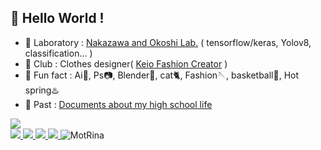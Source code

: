 <!--
<p align="left"> 
  <img alt="Top Langs" height="150px" src="https://github-readme-stats.vercel.app/api/top-langs/?username=MotRina&layout=compact&show_icons=true&theme=dracula" />　
  <img alt="github stats" height="150px" src="https://github-readme-stats.vercel.app/api?username=MotRina&theme=dracula&show_icons=ture" />
</p>
-->
<!--
[![trophy](https://github-profile-trophy.vercel.app/?username=MotRina)](https://github.com/ryo-ma/github-profile-trophy)
-->

## 👋  Hello World !

- 📖 Laboratory : [Nakazawa and Okoshi Lab.](https://www.jn.sfc.keio.ac.jp/) ( tensorflow/keras, Yolov8, classification... )
- 🧥 Club : Clothes designer( [Keio Fashion Creator](https://www.instagram.com/keio_fashioncreator/?hl=ja) )
- 🌱 Fun fact : Ai🎨, Ps📷, Blender🍎, cat🐈, Fashion🪡, basketball🏀, Hot spring♨️
- 🏫 Past : [Documents about my high school life](https://drive.google.com/drive/folders/1AG0lckRDdieY8_YXbBjKOOk4BTZQAScK?usp=sharing)

<img src="https://github-stats-evirunurm.vercel.app/api/languages.js?username=MotRina">
<br>

<a href=" " target="_blank" rel="noopener">
  <img src="https://img.shields.io/badge/-Homepage-134343?style=flat&amp">
</a>
<a href="https://twitter.com/ina_rrrrrr" target="_blank" rel="noopener">
  <img src="https://img.shields.io/badge/-Twitter-1DA1F2?style=flat&amp;logo=twitter&amp;logoColor=white">
</a>
<a href="https://www.facebook.com/profile.php?id=100015229268061" target="_blank" rel="noopener">
  <img src="https://img.shields.io/badge/-Facebook-1877F2?style=flat&amp;logo=facebook&amp;logoColor=white">
</a>
<a href="https://www.instagram.com/mot_digitalart_jpcom/" target="_blank" rel="noopener">
  <img src="https://img.shields.io/badge/-Instagram-E4405F?style=flat&amp;logo=instagram&amp;logoColor=white">
</a>
<img src="https://komarev.com/ghpvc/?username=MotRina&label=Profile%20views&color=0e75b6&style=flat" alt="MotRina" /> 
</p>
